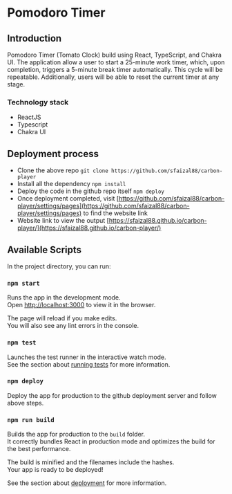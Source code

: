 # Pomodoro Timer

## Introduction
Pomodoro Timer (Tomato Clock) build using React, TypeScript, and Chakra UI. The
application allow a user to start a 25-minute work timer, which, upon completion,
triggers a 5-minute break timer automatically. This cycle will be repeatable.
Additionally, users will be able to reset the current timer at any stage.

### Technology stack
- ReactJS
- Typescript
- Chakra UI

## Deployment process
- Clone the above repo `git clone https://github.com/sfaizal88/carbon-player`
- Install all the dependency `npm install`
- Deploy the code in the github repo itself `npm deploy`
- Once deployment completed, visit [https://github.com/sfaizal88/carbon-player/settings/pages](https://github.com/sfaizal88/carbon-player/settings/pages) to find the website link 
- Website link to view the output [https://sfaizal88.github.io/carbon-player/](https://sfaizal88.github.io/carbon-player/)

## Available Scripts

In the project directory, you can run:

### `npm start`

Runs the app in the development mode.\
Open [http://localhost:3000](http://localhost:3000) to view it in the browser.

The page will reload if you make edits.\
You will also see any lint errors in the console.

### `npm test`

Launches the test runner in the interactive watch mode.\
See the section about [running tests](https://facebook.github.io/create-react-app/docs/running-tests) for more information.

### `npm deploy`
Deploy the app for production to the github deployment server and follow above steps.

### `npm run build`

Builds the app for production to the `build` folder.\
It correctly bundles React in production mode and optimizes the build for the best performance.

The build is minified and the filenames include the hashes.\
Your app is ready to be deployed!

See the section about [deployment](https://facebook.github.io/create-react-app/docs/deployment) for more information.

